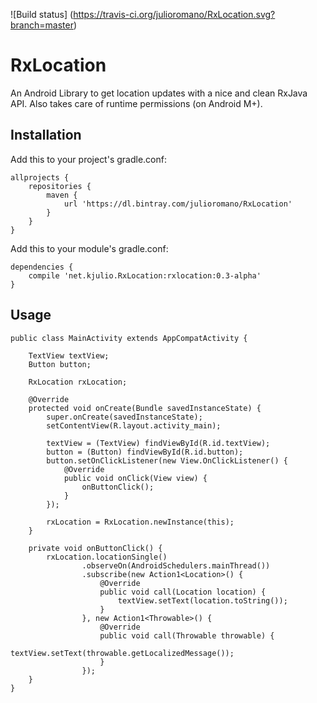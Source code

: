 ![Build status]
(https://travis-ci.org/julioromano/RxLocation.svg?branch=master)

# RxLocation

An Android Library to get location updates with a nice and clean RxJava API. Also takes care of runtime permissions (on Android M+).

## Installation

Add this to your project's gradle.conf:
```
allprojects {
    repositories {
        maven {
            url 'https://dl.bintray.com/julioromano/RxLocation'
        }
    }
}
```

Add this to your module's gradle.conf:

```
dependencies {
    compile 'net.kjulio.RxLocation:rxlocation:0.3-alpha'
}
```

## Usage

```
public class MainActivity extends AppCompatActivity {

    TextView textView;
    Button button;
    
    RxLocation rxLocation;

    @Override
    protected void onCreate(Bundle savedInstanceState) {
        super.onCreate(savedInstanceState);
        setContentView(R.layout.activity_main);
        
        textView = (TextView) findViewById(R.id.textView);
        button = (Button) findViewById(R.id.button);
        button.setOnClickListener(new View.OnClickListener() {
            @Override
            public void onClick(View view) {
                onButtonClick();
            }
        });

        rxLocation = RxLocation.newInstance(this);
    }

    private void onButtonClick() {
        rxLocation.locationSingle()
                .observeOn(AndroidSchedulers.mainThread())
                .subscribe(new Action1<Location>() {
                    @Override
                    public void call(Location location) {
                        textView.setText(location.toString());
                    }
                }, new Action1<Throwable>() {
                    @Override
                    public void call(Throwable throwable) {
                        textView.setText(throwable.getLocalizedMessage());
                    }
                });
    }
}
```
